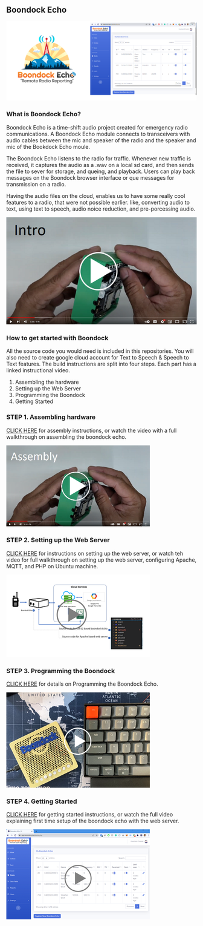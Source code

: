 ## Boondock Echo
![logo](/mediakit/logos/boondock.png)

### What is Boondock Echo?
Boondock Echo is a time-shift audio project created for emergency radio communications. A Boondock Echo module connects to transceivers with audio cables between the mic and speaker of the radio and the speaker and mic of the Bookdock Echo moule. 

The Boondock Echo listens to the radio for traffic. Whenever new traffic is received, it captures the audio as a .wav on a local sd card, and then sends the file to sever for storage, and queing, and playback. Users can play back messages on the Boondock browser interface or que messages for transmission on a radio.

Having the audio files on the cloud, enables us to have some really cool features to a radio, that were not possible earlier. like, converting audio to text, using text to speech, audio noice reduction, and pre-porcessing audio.


 [![Watch the video](/mediakit/images/thumb-intro.png)](https://youtu.be/K9tplKsggrA)

### How to get started with Boondock
All the source code you would need is included in this repositories. You will also need to create google cloud account for Text to Speech & Speech to Text features. The build instructions are split into four steps. Each part has a linked instructional video.

<ol>
  <li>Assembling the hardware</li>
  <li>Setting up the Web Server</li>
  <li>Programming the Boondock</li>
  <li>Getting Started</li>
</ol>


### STEP 1. Assembling hardware
[CLICK HERE](/3d.print/README.md) for assembly instructions, or watch the video with a full walkthrough on assembling the boondock echo.

 [![Watch the video](/mediakit/images/thumb-assembly.png )](https://youtu.be/K9tplKsggrA)


### STEP 2. Setting up the Web Server
[CLICK HERE](/web.server/README.md) for instructions on setting up the web server, or watch teh video for full walkthrough on setting up the web server, configuring Apache, MQTT, and PHP on Ubuntu machine.

 [![Watch the video](/mediakit/images/thumb-server.png )](https://youtu.be/K9tplKsggrA)



### STEP 3. Programming the Boondock
[CLICK HERE](/esp32.audio/README.md) for details on Programming the Boondock Echo.

 [![Watch the video](/mediakit/images/thumb-programming.png )](https://youtu.be/K9tplKsggrA)

### STEP 4. Getting Started
[CLICK HERE](/esp32.audio/README.md) for getting started instructions, or watch the full video explaining first time setup of the boondock echo with the web server.

 [![Watch the video](/mediakit/images/thumb-getting-started.png )](https://youtu.be/K9tplKsggrA)



